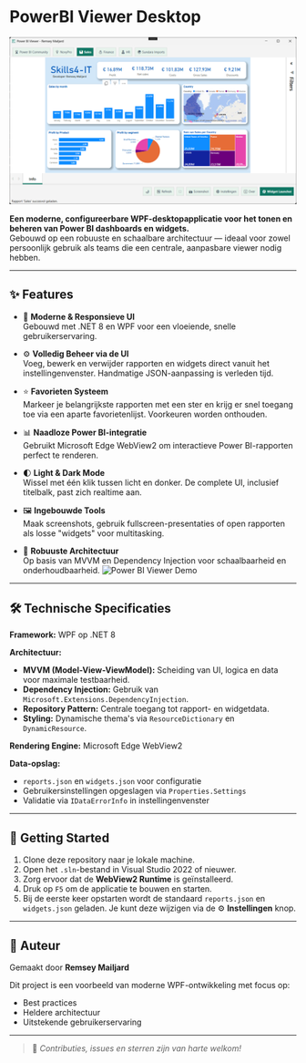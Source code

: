 # PowerBI Viewer Desktop

![Power BI Viewer Screenshot](PowerBIViewer.App/Assets/screenshot.png)


**Een moderne, configureerbare WPF-desktopapplicatie voor het tonen en beheren van Power BI dashboards en widgets.**  
Gebouwd op een robuuste en schaalbare architectuur — ideaal voor zowel persoonlijk gebruik als teams die een centrale, aanpasbare viewer nodig hebben.

---

## ✨ Features
- 🚀 **Moderne & Responsieve UI**  
  Gebouwd met .NET 8 en WPF voor een vloeiende, snelle gebruikerservaring.
- ⚙️ **Volledig Beheer via de UI**  
  Voeg, bewerk en verwijder rapporten en widgets direct vanuit het instellingenvenster. Handmatige JSON-aanpassing is verleden tijd.
- ⭐ **Favorieten Systeem**  
  Markeer je belangrijkste rapporten met een ster en krijg er snel toegang toe via een aparte favorietenlijst. Voorkeuren worden onthouden.
- 📊 **Naadloze Power BI-integratie**  
  Gebruikt Microsoft Edge WebView2 om interactieve Power BI-rapporten perfect te renderen.
- 🌓 **Light & Dark Mode**  
  Wissel met één klik tussen licht en donker. De complete UI, inclusief titelbalk, past zich realtime aan.
- 🖼️ **Ingebouwde Tools**  
  Maak screenshots, gebruik fullscreen-presentaties of open rapporten als losse "widgets" voor multitasking.

- 🧱 **Robuuste Architectuur**  
  Op basis van MVVM en Dependency Injection voor schaalbaarheid en onderhoudbaarheid.
![Power BI Viewer Demo](PowerBIViewer.App/Assets/PowerBIViewer.gif)

---

## 🛠️ Technische Specificaties

**Framework:** WPF op .NET 8

**Architectuur:**

- **MVVM (Model-View-ViewModel):** Scheiding van UI, logica en data voor maximale testbaarheid.
- **Dependency Injection:** Gebruik van `Microsoft.Extensions.DependencyInjection`.
- **Repository Pattern:** Centrale toegang tot rapport- en widgetdata.
- **Styling:** Dynamische thema's via `ResourceDictionary` en `DynamicResource`.

**Rendering Engine:** Microsoft Edge WebView2

**Data-opslag:**

- `reports.json` en `widgets.json` voor configuratie
- Gebruikersinstellingen opgeslagen via `Properties.Settings`
- Validatie via `IDataErrorInfo` in instellingenvenster

---

## 🏁 Getting Started

1. Clone deze repository naar je lokale machine.
2. Open het `.sln`-bestand in Visual Studio 2022 of nieuwer.
3. Zorg ervoor dat de **WebView2 Runtime** is geïnstalleerd.
4. Druk op `F5` om de applicatie te bouwen en starten.
5. Bij de eerste keer opstarten wordt de standaard `reports.json` en `widgets.json` geladen. Je kunt deze wijzigen via de ⚙️ **Instellingen** knop.

---

## 👤 Auteur

Gemaakt door **Remsey Mailjard**

Dit project is een voorbeeld van moderne WPF-ontwikkeling met focus op:
- Best practices
- Heldere architectuur
- Uitstekende gebruikerservaring

---

> 📣 *Contributies, issues en sterren zijn van harte welkom!*

